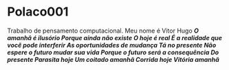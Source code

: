 # Polaco001
Trabalho de pensamento computacional.
Meu nome é Vitor Hugo
_**O amanhã é ilusório 
Porque ainda não existe
O hoje é real
É a realidade que você pode interferir
As oportunidades de mudança 
Tá no presente
Não espere o futuro mudar sua vida 
Porque o futuro será a consequência 
Do presente 
Parasita hoje 
Um coitado amanhã 
Corrida hoje 
Vitória amanhã**_
